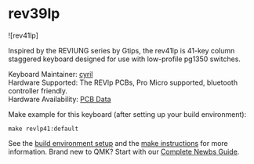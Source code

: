 # rev39lp

![rev41lp]

Inspired by the REVIUNG series by Gtips, the rev41lp is 41-key column staggered keyboard designed for use with low-profile pg1350 switches.

Keyboard Maintainer: [cyril](https://github.com/cyril279)  
Hardware Supported: The REVlp PCBs, Pro Micro supported, bluetooth controller friendly.  
Hardware Availability: [PCB Data](https://github.com/cyril279/keyboards/tree/main/revlp)  

Make example for this keyboard (after setting up your build environment):

    make revlp41:default

See the [build environment setup](https://docs.qmk.fm/#/getting_started_build_tools) and the [make instructions](https://docs.qmk.fm/#/getting_started_make_guide) for more information. Brand new to QMK? Start with our [Complete Newbs Guide](https://docs.qmk.fm/#/newbs).
